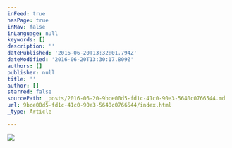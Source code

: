 ```yaml
---
inFeed: true
hasPage: true
inNav: false
inLanguage: null
keywords: []
description: ''
datePublished: '2016-06-20T13:32:01.794Z'
dateModified: '2016-06-20T13:30:17.809Z'
authors: []
publisher: null
title: ''
author: []
starred: false
sourcePath: _posts/2016-06-20-9bce00d5-fd1c-41c0-90e3-5640c0766544.md
url: 9bce00d5-fd1c-41c0-90e3-5640c0766544/index.html
_type: Article

---
```

![](https://the-grid-user-content.s3-us-west-2.amazonaws.com/3274b022-9ca6-45c5-ac32-7a873f3edd68.jpg)